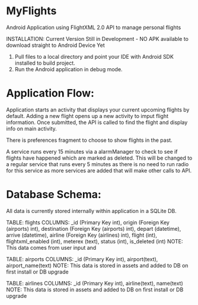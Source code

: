 MyFlights
=========

Android Application using FlightXML 2.0 API to manage personal flights

INSTALLATION: Current Version Still in Development - NO APK available to download straight to Android Device Yet

1. Pull files to a local directory and point your IDE with Android SDK installed to build project.
2. Run the Android application in debug mode.

Application Flow:
=================

Application starts an activity that displays your current upcoming flights by default. Adding a new flight opens up a
new activity to imput flight information. Once submitted, the API is called to find the flight and display info on main 
activity.

There is preferences fragment to choose to show flights in the past.

A service runs every 15 minutes via a alarmManager to check to see if flights have happened which are marked as deleted. 
This will be changed to a regular service that runs every 5 minutes as there is no need to run radio for this 
service as more services are added that will make other calls to API.

Database Schema:
================

All data is currently stored internally within application in a SQLite DB.

TABLE: flights
COLUMNS: _id (Primary Key int), origin (Foreign Key (airports) int), destination (Foreign Key (airports) int), 
depart (datetime), arrive (datetime), airline (Foreign Key (airlines) int), flight (int), flightxml_enabled (int),
meterex (text), status (int), is_deleted (int)
NOTE: This data comes from user input and 

TABLE: airports
COLUMNS: _id (Primary Key int), airport(text), airport_name(text)
NOTE: This data is stored in assets and added to DB on first install or DB upgrade

TABLE: airlines
COLUMNS: _id (Primary Key int), airline(text), name(text)
NOTE: This data is stored in assets and added to DB on first install or DB upgrade






